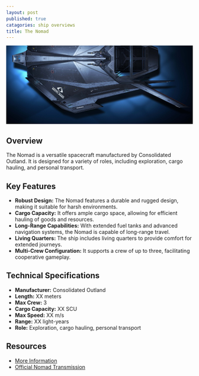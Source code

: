```yaml
---
layout: post
published: true
catagories: ship overviews
title: The Nomad
---
```




![Nomad](/assets/img/ships/nomad/top3rdview.jpg)

## Overview
The Nomad is a versatile spacecraft manufactured by Consolidated Outland. It is designed for a variety of roles, including exploration, cargo hauling, and personal transport.

## Key Features
- **Robust Design:** The Nomad features a durable and rugged design, making it suitable for harsh environments.
- **Cargo Capacity:** It offers ample cargo space, allowing for efficient hauling of goods and resources.
- **Long-Range Capabilities:** With extended fuel tanks and advanced navigation systems, the Nomad is capable of long-range travel.
- **Living Quarters:** The ship includes living quarters to provide comfort for extended journeys.
- **Multi-Crew Configuration:** It supports a crew of up to three, facilitating cooperative gameplay.

## Technical Specifications
- **Manufacturer:** Consolidated Outland
- **Length:** XX meters
- **Max Crew:** 3
- **Cargo Capacity:** XX SCU
- **Max Speed:** XX m/s
- **Range:** XX light-years
- **Role:** Exploration, cargo hauling, personal transport

## Resources
- [More Information](https://starcitizen.tools/Nomad)
- [Official Nomad Transmission](https://robertsspaceindustries.com/comm-link/transmission/17880-Consolidated-Outland-Nomad)
